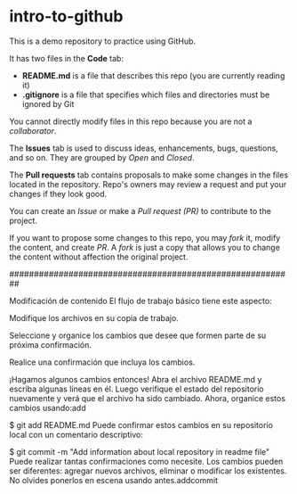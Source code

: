 # intro-to-github
This is a demo repository to practice using GitHub.

It has two files in the **Code** tab:
- **README.md** is a file that describes this repo (you are currently reading it)
- **.gitignore** is a file that specifies which files and directories must be ignored by Git

You cannot directly modify files in this repo because you are not a *collaborator*.

The **Issues** tab is used to discuss ideas, enhancements, bugs, questions, and so on. They are grouped by *Open* and *Closed*.

The **Pull requests** tab contains proposals to make some changes in the files located in the repository. Repo's owners may review a request and put your changes if they look good.

You can create an *Issue* or make a *Pull request (PR)* to contribute to the project.

If you want to propose some changes to this repo, you may *fork* it, modify the content, and create *PR*. A *fork* is just a copy that allows you to change the content without affection the original project.

##########################################################

Modificación de contenido
El flujo de trabajo básico tiene este aspecto:

Modifique los archivos en su copia de trabajo.

Seleccione y organice los cambios que desee que formen parte de su próxima confirmación.

Realice una confirmación que incluya los cambios.

¡Hagamos algunos cambios entonces! Abra el archivo README.md y escriba algunas líneas en él. Luego verifique el estado del repositorio nuevamente y verá que el archivo ha sido cambiado. Ahora, organice estos cambios usando:add

$ git add README.md
Puede confirmar estos cambios en su repositorio local con un comentario descriptivo:

$ git commit -m "Add information about local repository in readme file"
Puede realizar tantas confirmaciones como necesite. Los cambios pueden ser diferentes: agregar nuevos archivos, eliminar o modificar los existentes. No olvides ponerlos en escena usando antes.addcommit


